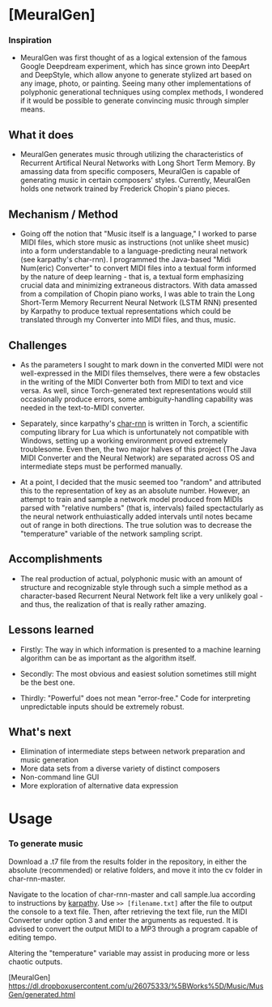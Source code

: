 # [MeuralGen]

### Inspiration
- MeuralGen was first thought of as a logical extension of the famous Google Deepdream experiment, which has since grown into DeepArt and DeepStyle, which allow anyone to generate stylized art based on any image, photo, or painting. Seeing many other implementations of polyphonic generational techniques using complex methods, I wondered if it would be possible to generate convincing music through simpler means.

## What it does
- MeuralGen generates music through utilizing the characteristics of Recurrent Artifical Neural Networks with Long Short Term Memory. By amassing data from specific composers, MeuralGen is capable of generating music in certain composers' styles. Currently, MeuralGen holds one network trained by Frederick Chopin's piano pieces.

## Mechanism / Method
- Going off the notion that "Music itself is a language," I worked to parse MIDI files, which store music as instructions (not unlike sheet music) into a form understandable to a language-predicting neural network (see karpathy's char-rnn). I programmed the Java-based "Midi Num(eric) Converter" to convert MIDI files into a textual form informed by the nature of deep learning - that is, a textual form emphasizing crucial data and minimizing extraneous distractors. With data amassed from a compilation of Chopin piano works, I was able to train the Long Short-Term Memory Recurrent Neural Network (LSTM RNN) presented by Karpathy to produce textual representations which could be translated through my Converter into MIDI files, and thus, music.

## Challenges
- As the parameters I sought to mark down in the converted MIDI were not well-expressed in the MIDI files themselves, there were a few obstacles in the writing of the MIDI Converter both from MIDI to text and vice versa. As well, since Torch-generated text representations would still occasionally produce errors, some ambiguity-handling capability was needed in the text-to-MIDI converter.         

- Separately, since karpathy's [char-rnn] is written in Torch, a scientific computing library for Lua which is unfortunately not compatible with Windows, setting up a working environment proved extremely troublesome. Even then, the two major halves of this project (The Java MIDI Converter and the Neural Network) are separated across OS and intermediate steps must be performed manually.

- At a point, I decided that the music seemed too "random" and attributed this to the representation of key as an absolute number. However, an attempt to train and sample a network model produced from MIDIs parsed with "relative numbers" (that is, intervals) failed spectactularly as the neural network enthuiastically added intervals until notes became out of range in both directions. The true solution was to decrease the "temperature" variable of the network sampling script.

## Accomplishments
- The real production of actual, polyphonic music with an amount of structure and recognizable style through such a simple method as a character-based Recurrent Neural Network felt like a very unlikely goal - and thus, the realization of that is really rather amazing.

## Lessons learned
- Firstly: The way in which information is presented to a machine learning algorithm can be as important as the algorithm itself.

- Secondly: The most obvious and easiest solution sometimes still might be the best one.

- Thirdly: "Powerful" does not mean "error-free." Code for interpreting unpredictable inputs should be extremely robust.

## What's next

- Elimination of intermediate steps between network preparation and music generation
- More data sets from a diverse variety of distinct composers
- Non-command line GUI
- More exploration of alternative data expression

# Usage

### To generate music

Download a .t7 file from the results folder in the repository, in either the absolute (recommended) or relative folders, and move it into the cv folder in char-rnn-master.

Navigate to the location of char-rnn-master and call sample.lua according to instructions by [karpathy]. Use ```>> [filename.txt]``` after the file to output the console to a text file. Then, after retrieving the text file, run the MIDI Converter under option 3 and enter the arguments as requested. It is advised to convert the output MIDI to a MP3 through a program capable of editing tempo.

Altering the "temperature" variable may assist in producing more or less chaotic outputs.

   [char-rnn]: <https://github.com/karpathy/char-rnn>
   [karpathy]: <https://github.com/karpathy/char-rnn>
   [MeuralGen] <https://dl.dropboxusercontent.com/u/26075333/%5BWorks%5D/Music/MusGen/generated.html>
